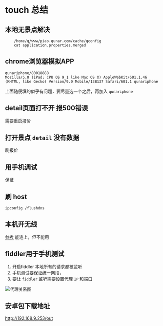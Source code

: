 touch 总结
======================


本地无景点解决
----

```
	/home/q/www/piao.qunar.com/cache/qconfig
	cat application.properties.merged
```

chrome浏览器模拟APP
----

```
qunariphone/80018888
Mozilla/5.0 (iPad; CPU OS 9_1 like Mac OS X) AppleWebKit/601.1.46 (KHTML, like Gecko) Version/9.0 Mobile/13B137 Safari/601.1 qunariphone
```
上面随便填的似乎有问题，要尽量选一个之后，再加入 `qunariphone`

detail页面打不开 报500错误
----

需要重启报价

打开景点 `detail` 没有数据
----
刷报价


用手机调试
----

保证

刷 host
----

```
ipconfig /flushdns
```



本机开无线
----

[参考](http://jingyan.baidu.com/article/335530da4f774019cb41c3eb.html) 
能连上，但不能用

fiddler用于手机测试
----

1. 开启fiddler 本地所有的请求都被监听
2. 手机测试要保证统一网段，
3. 要让 `fiddler` 监听需要设置代理 `IP` 和端口

![代理关系图]('https://pic1.zhimg.com/45e27880b2543da77d9c44a43d740988_b.jpg')


## 安卓包下载地址

http://192.168.9.253/out

